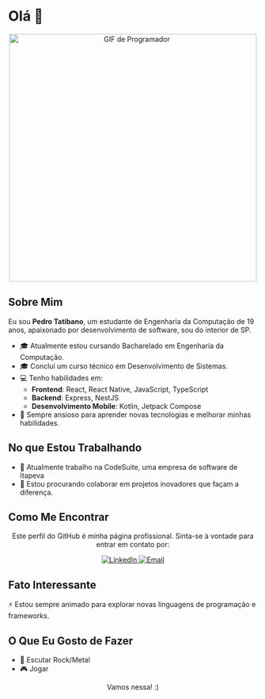<h1>Olá 👋</h1>
<div align="center">
  <img src="https://camo.githubusercontent.com/19db51af5f90f1b152bc0b9078f5fe97053955be5074f03f17019c70345bdcdb/68747470733a2f2f6d69726f2e6d656469756d2e636f6d2f6d61782f313336302f302a37513379765349765f7430696f4a2d5a2e676966" alt="GIF de Programador" width="500"/>
</div>
<h2>Sobre Mim</h2>
<p>Eu sou <strong>Pedro Tatibano</strong>, um estudante de Engenharia da Computação de 19 anos, apaixonado por desenvolvimento de software, sou do interior de SP.</p>
<ul>
  <li>🎓 Atualmente estou cursando Bacharelado em Engenharia da Computação.</li>
  <li>🎓 Concluí um curso técnico em Desenvolvimento de Sistemas.</li>
  <li>💻 Tenho habilidades em:
    <ul>
      <li><strong>Frontend</strong>: React, React Native, JavaScript, TypeScript</li>
      <li><strong>Backend</strong>: Express, NestJS</li>
      <li><strong>Desenvolvimento Mobile</strong>: Kotlin, Jetpack Compose</li>
    </ul>
  </li>
  <li>🌱 Sempre ansioso para aprender novas tecnologias e melhorar minhas habilidades.</li>
</ul>
<h2>No que Estou Trabalhando</h2>
<ul>
  <li>🔭 Atualmente trabalho na CodeSuite, uma empresa de software de Itapeva</li>
  <li>👯 Estou procurando colaborar em projetos inovadores que façam a diferença.</li>
</ul>
<h2>Como Me Encontrar</h2>
<div align="center">
  <p>Este perfil do GitHub é minha página profissional. Sinta-se à vontade para entrar em contato por:</p>
  <a href="https://www.linkedin.com/in/pedro-tatibano/">
    <img src="https://img.shields.io/badge/LinkedIn-0077B5?style=for-the-badge&logo=linkedin&logoColor=white" alt="LinkedIn">
  </a>
  <a href="mailto:pedrotatibano1900@gmail.com">
    <img src="https://img.shields.io/badge/Email-D14836?style=for-the-badge&logo=gmail&logoColor=white" alt="Email">
  </a>
</div>
<h2>Fato Interessante</h2>
<p>⚡ Estou sempre animado para explorar novas linguagens de programação e frameworks.</p>
<h2>O Que Eu Gosto de Fazer</h2>
<ul>
  <li>🎸 Escutar Rock/Metal</li>
  <li>🎮 Jogar</li>
</ul>
<div align="center">
  <p>Vamos nessa! :)</p>
</div>
